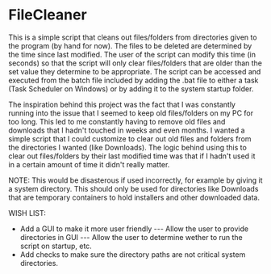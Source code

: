 # FileCleaner
This is a simple script that cleans out files/folders from directories given to the program (by hand for now). The files to be deleted are determined by the time since last modified. The user of the script can modify this time (in seconds) so that the script will only clear files/folders that are older than the set value they determine to be appropriate. The script can be accessed and executed from the batch file included by adding the .bat file to either a task (Task Scheduler on Windows) or by adding it to the system startup folder.

The inspiration behind this project was the fact that I was constantly running into the issue that I seemed to keep old files/folders on my PC for too long. This led to me constantly having to remove old files and downloads that I hadn't touched in weeks and even months. I wanted a simple script that I could customize to clear out old files and folders from the directories I wanted (like Downloads). The logic behind using this to clear out files/folders by their last modified time was that if I hadn't used it in a certain amount of time it didn't really matter.

NOTE: This would be disasterous if used incorrectly, for example by giving it a system directory. This should only be used for directories like Downloads that are temporary containers to hold installers and other downloaded data.

WISH LIST:
- Add a GUI to make it more user friendly
--- Allow the user to provide directories in GUI
--- Allow the user to determine wether to run the script on startup, etc.
- Add checks to make sure the directory paths are not critical system directories.